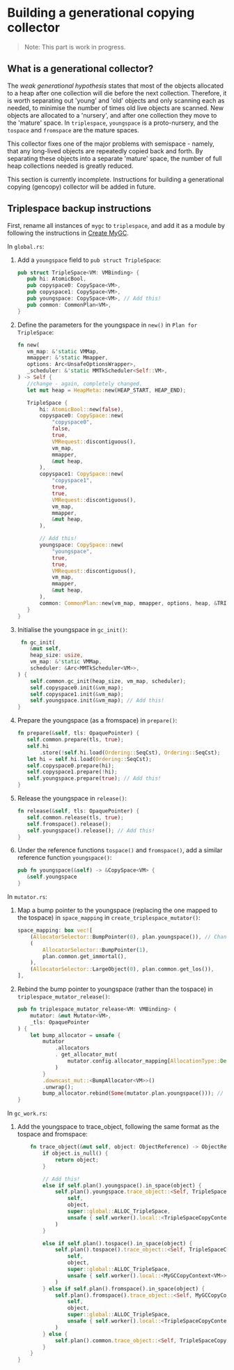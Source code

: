 # Building a generational copying collector

> Note: This part is work in progress.

## What is a generational collector?

The *weak generational hypothesis* states that most of the objects allocated
to a heap after one collection will die before the next collection.
Therefore, it is worth separating out 'young' and 'old' objects and only
scanning each as needed, to minimise the number of times old live objects are
scanned. New objects are allocated to a 'nursery', and after one collection
they move to the 'mature' space. In `triplespace`, `youngspace` is a
proto-nursery, and the `tospace` and `fromspace` are the mature spaces.

This collector fixes one of the major problems with semispace - namely, that
any long-lived objects are repeatedly copied back and forth. By separating
these objects into a separate 'mature' space, the number of full heap
collections needed is greatly reduced.

This section is currently incomplete. Instructions for building a
generational copying (gencopy) collector will be added in future.


## Triplespace backup instructions

First, rename all instances of `mygc` to `triplespace`, and add it as a
module by following the instructions in [Create MyGC](./create.md).

In `global.rs`:

 1. Add a `youngspace` field to `pub struct TripleSpace`:

       ```rust
       pub struct TripleSpace<VM: VMBinding> {
          pub hi: AtomicBool,
          pub copyspace0: CopySpace<VM>,
          pub copyspace1: CopySpace<VM>,
          pub youngspace: CopySpace<VM>, // Add this!
          pub common: CommonPlan<VM>,
      }
      ```

 2. Define the parameters for the youngspace in `new()` in
 `Plan for TripleSpace`:
      ```rust
      fn new(
         vm_map: &'static VMMap,
         mmapper: &'static Mmapper,
         options: Arc<UnsafeOptionsWrapper>,
         _scheduler: &'static MMTkScheduler<Self::VM>,
     ) -> Self {
         //change - again, completely changed.
         let mut heap = HeapMeta::new(HEAP_START, HEAP_END);

         TripleSpace {
             hi: AtomicBool::new(false),
             copyspace0: CopySpace::new(
                 "copyspace0",
                 false,
                 true,
                 VMRequest::discontiguous(),
                 vm_map,
                 mmapper,
                 &mut heap,
             ),
             copyspace1: CopySpace::new(
                 "copyspace1",
                 true,
                 true,
                 VMRequest::discontiguous(),
                 vm_map,
                 mmapper,
                 &mut heap,
             ),

             // Add this!
             youngspace: CopySpace::new(
                 "youngspace",
                 true,
                 true,
                 VMRequest::discontiguous(),
                 vm_map,
                 mmapper,
                 &mut heap,
             ),
             common: CommonPlan::new(vm_map, mmapper, options, heap, &TRIPLESPACE_CONSTRAINTS, &[]),
         }
     }
      ```
 3. Initialise the youngspace in `gc_init()`:
     ```rust
      fn gc_init(
         &mut self,
         heap_size: usize,
         vm_map: &'static VMMap,
         scheduler: &Arc<MMTkScheduler<VM>>,
     ) {
         self.common.gc_init(heap_size, vm_map, scheduler);
         self.copyspace0.init(&vm_map);
         self.copyspace1.init(&vm_map);
         self.youngspace.init(&vm_map); // Add this!
     }
     ```
 4. Prepare the youngspace (as a fromspace) in `prepare()`:
     ```rust
     fn prepare(&self, tls: OpaquePointer) {
        self.common.prepare(tls, true);
        self.hi
            .store(!self.hi.load(Ordering::SeqCst), Ordering::SeqCst);
        let hi = self.hi.load(Ordering::SeqCst);
        self.copyspace0.prepare(hi);
        self.copyspace1.prepare(!hi);
        self.youngspace.prepare(true); // Add this!
    }
     ```
 5. Release the youngspace in `release()`:
     ```rust
     fn release(&self, tls: OpaquePointer) {
        self.common.release(tls, true);
        self.fromspace().release();
        self.youngspace().release(); // Add this!
    }
     ```
 6. Under the reference functions `tospace()` and `fromspace()`, add a similar
 reference function `youngspace()`:
     ```rust
     pub fn youngspace(&self) -> &CopySpace<VM> {
        &self.youngspace
    }
     ```

In `mutator.rs`:
 1. Map a bump pointer to the youngspace (replacing the one mapped to the
  tospace) in `space_mapping` in `create_triplespace_mutator()`:
     ```rust
     space_mapping: box vec![
         (AllocatorSelector::BumpPointer(0), plan.youngspace()), // Change this!
         (
             AllocatorSelector::BumpPointer(1),
             plan.common.get_immortal(),
         ),
         (AllocatorSelector::LargeObject(0), plan.common.get_los()),
     ],
     ```
 2. Rebind the bump pointer to youngspace (rather than the tospace) in
 `triplespace_mutator_release()`:
     ```rust
     pub fn triplespace_mutator_release<VM: VMBinding> (
         mutator: &mut Mutator<VM>,
         _tls: OpaquePointer
     ) {
         let bump_allocator = unsafe {
             mutator
                 .allocators
                 . get_allocator_mut(
                     mutator.config.allocator_mapping[AllocationType::Default]
                 )
             }
             .downcast_mut::<BumpAllocator<VM>>()
             .unwrap();
             bump_allocator.rebind(Some(mutator.plan.youngspace())); // Change this!
     }
     ```

In `gc_work.rs`:
1. Add the youngspace to trace_object, following the same format as
 the tospace and fromspace:
    ```rust
        fn trace_object(&mut self, object: ObjectReference) -> ObjectReference {
            if object.is_null() {
                return object;
            }

            // Add this!
            else if self.plan().youngspace().in_space(object) {
                self.plan().youngspace.trace_object::<Self, TripleSpaceCopyContext<VM>>(
                    self,
                    object,
                    super::global::ALLOC_TripleSpace,
                    unsafe { self.worker().local::<TripleSpaceCopyContext<VM>>() },
                )
            }

            else if self.plan().tospace().in_space(object) {
                self.plan().tospace().trace_object::<Self, TripleSpaceCopyContext<VM>>(
                    self,
                    object,
                    super::global::ALLOC_TripleSpace,
                    unsafe { self.worker().local::<MyGCCopyContext<VM>>() },
                )
            } else if self.plan().fromspace().in_space(object) {
                self.plan().fromspace().trace_object::<Self, MyGCCopyContext<VM>>(
                    self,
                    object,
                    super::global::ALLOC_TripleSpace,
                    unsafe { self.worker().local::<TripleSpaceCopyContext<VM>>() },
                )
            } else {
                self.plan().common.trace_object::<Self, TripleSpaceCopyContext<VM>>(self, object)
            }
        }
    }
    ```